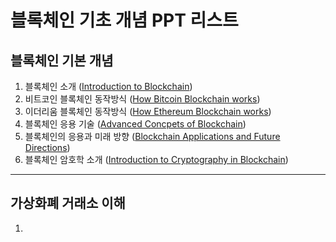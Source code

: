 # 블록체인 기초 개념 PPT 리스트

## 블록체인 기본 개념

1. 블록체인 소개 ([Introduction to Blockchain](BlkCh_01_IntroductionToBlockchain.pdf))
1. 비트코인 블록체인 동작방식 ([How Bitcoin Blockchain works](BlkCh_02_HowBitcoinBlockchainWorks.pdf))
1. 이더리움 블록체인 동작방식 ([How Ethereum Blockchain works](BlkCh_03_HowEthereumBlockchainWorks.pdf))
1. 블록체인 응용 기술 ([Advanced Concpets of Blockchain](BlkCh_04_AdvancedConceptsOfBlockchain.pdf))
1. 블록체인의 응용과 미래 방향 ([Blockchain Applications and Future Directions](BlkCh_05_BlockchainAppAndFuture.pdf))
1. 블록체인 암호학 소개 ([Introduction to Cryptography in Blockchain](BlkCh_06_IntroductionToCryptography.pdf))


---

## 가상화폐 거래소 이해

1. 